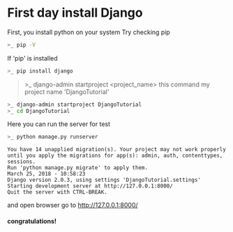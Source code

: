 #  First day install Django
First, you install python on your system
Try checking pip
```sh
>_ pip -V
```
 If 'pip' is installed
```sh
>_ pip install django
```
>\>_ django-admin startproject <project_name>
this command my project name 'DjangoTutorial'
```sh
>_ django-admin startproject DjangoTutorial
>_ cd DjangoTutorial
```
Here you can run the server for test
```sh
>_ python manage.py runserver
```

```
You have 14 unapplied migration(s). Your project may not work properly until you apply the migrations for app(s): admin, auth, contenttypes, sessions.
Run 'python manage.py migrate' to apply them.
March 25, 2018 - 10:58:23
Django version 2.0.3, using settings 'DjangoTutorial.settings'
Starting development server at http://127.0.0.1:8000/
Quit the server with CTRL-BREAK.
```
and open browser go to http://127.0.0.1:8000/
#### congratulations!
